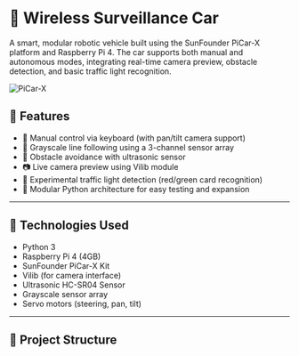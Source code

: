 # 🚗 Wireless Surveillance Car

A smart, modular robotic vehicle built using the SunFounder PiCar-X platform and Raspberry Pi 4. The car supports both manual and autonomous modes, integrating real-time camera preview, obstacle detection, and basic traffic light recognition.

![PiCar-X](https://docs.sunfounder.com/projects/picar-x/en/latest/_images/car2.png)

## 🧠 Features

- 🔧 Manual control via keyboard (with pan/tilt camera support)
- 🧭 Grayscale line following using a 3-channel sensor array
- 🚧 Obstacle avoidance with ultrasonic sensor
- 📷 Live camera preview using Vilib module
- 🚦 Experimental traffic light detection (red/green card recognition)
- 🧪 Modular Python architecture for easy testing and expansion

---

## 🧰 Technologies Used

- Python 3
- Raspberry Pi 4 (4GB)
- SunFounder PiCar-X Kit
- Vilib (for camera interface)
- Ultrasonic HC-SR04 Sensor
- Grayscale sensor array
- Servo motors (steering, pan, tilt)

---

## 📂 Project Structure

